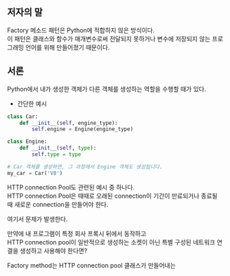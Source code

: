 ## 저자의 말 

Factory 메소드 패턴은 Python에 적합하지 않은 방식이다.  
이 패턴은 클래스와 함수가 매개변수로써 전달되지 못하거나 변수에 저장되지 않는 프로그래밍 언어를 위해 만들어졌기 때문이다. 

## 서론 

Python에서 내가 생성한 객체가 다른 객체를 생성하는 역할을 수행할 때가 있다. 

- 간단한 예시
``` python
class Car:
    def __init__(self, engine_type):
        self.engine = Engine(engine_type)

class Engine:
    def __init__(self, type):
        self.type = type

# Car 객체를 생성하면, 그 과정에서 Engine 객체도 생성됩니다.
my_car = Car('V8')
```

HTTP connection Pool도 관련된 예시 중 하나다.  
HTTP connection Pool은 때때로 오래된 connection이 기간이 만료되거나 종료될 때 새로운 connection을 만들어야 한다.  

여기서 문제가 발생한다. 

만약에 내 프로그램이 특정 회사 프록시 뒤에서 동작하고  
HTTP connection pool이 일반적으로 생성하는 소켓이 아닌 특별 구성된 네트워크 연결을 생성하고 사용해야 한다면? 

Factory method는 HTTP connection pool 클래스가 만들어내는 
